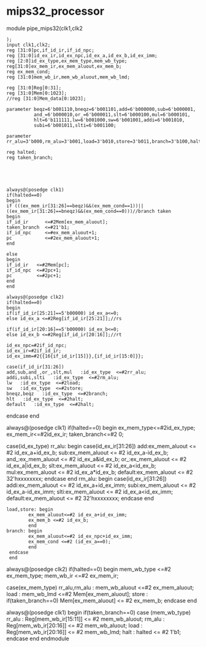 # mips32_processor
module pipe_mips32(clk1,clk2

    );
    input clk1,clk2;
    reg [31:0]pc,if_id_ir,if_id_npc;
    reg [31:0]id_ex_ir,id_ex_npc,id_ex_a,id_ex_b,id_ex_imm;
    reg [2:0]id_ex_type,ex_mem_type,mem_wb_type;
    reg[31:0]ex_mem_ir,ex_mem_aluout,ex_mem_b;
    reg ex_mem_cond;
    reg [31:0]mem_wb_ir,mem_wb_aluout,mem_wb_lmd;
    
    reg [31:0]Reg[0:31];
    reg [31:0]Mem[0:1023];
    //reg [31:0]Mem_data[0:1023];
    
    parameter beqz=6'b001110,bneqz=6'b001101,add=6'b000000,sub=6'b000001,
              and_=6'b000010,or_=6'b000011,slt=6'b000100,mul=6'b000101,
              hlt=6'b111111,lw=6'b001000,sw=6'b001001,addi=6'b001010,
              subi=6'b001011,slti=6'b001100; 
    
    parameter rr_alu=3'b000,rm_alu=3'b001,load=3'b010,store=3'b011,branch=3'b100,halt=3'b101;
    
    reg halted;
    reg taken_branch;
    
    
    
    
    
    always@(posedge clk1)
    if(halted==0)
    begin
    if (((ex_mem_ir[31:26]==beqz)&&(ex_mem_cond==1))||((ex_mem_ir[31:26]==bneqz)&&(ex_mem_cond==0)))//branch taken
    begin
    if_id_ir      <=#2Mem[ex_mem_aluout];
    taken_branch  <=#21'b1;
    if_id_npc     <=#ex_mem_aluout+1;
    pc            <=#2ex_mem_aluout+1;
    end
    
    else
    begin
    if_id_ir   <=#2Mem[pc];
    if_id_npc  <=#2pc+1;
    pc         <=#2pc+1;
    end
    end
    
    always@(posedge clk2)
    if(halted==0)
    begin
    if(if_id_ir[25:21]==5'b00000) id_ex_a<=0;
    else id_ex_a <=#2Reg[if_id_ir[25:21]];//rs
    
    if(if_id_ir[20:16]==5'b00000) id_ex_b<=0;
    else id_ex_b <=#2Reg[if_id_ir[20:16]];//rt
    
    id_ex_npc=#2if_id_npc;
    id_ex_ir=#2if_id_ir;
    id_ex_imm=#2{{16{if_id_ir[15]}},{if_id_ir[15:0]}};
    
    case(if_id_ir[31:26])
    add,sub,and_,or_,slt,mul   :id_ex_type  <=#2rr_alu;
    addi,subi,slti   :id_ex_type  <=#2rm_alu;
    lw   :id_ex_type  <=#2load;
    sw   :id_ex_type  <=#2store;
    bneqz,beqz   :id_ex_type  <=#2branch;
    hlt   :id_ex_type  <=#2halt;
    default   :id_ex_type  <=#2halt;    
   endcase
   end
   
   always@(posedge clk1)
   if(halted==0)
   begin
   ex_mem_type<=#2id_ex_type;
   ex_mem_ir<=#2id_ex_ir;
   taken_branch<=#2 0;
   
   case(id_ex_type)
   rr_alu: begin
    case(id_ex_ir[31:26])
    add:ex_mem_aluout <= #2 id_ex_a+id_ex_b;
    sub:ex_mem_aluout <= #2 id_ex_a-id_ex_b;
    and_:ex_mem_aluout <= #2 id_ex_a&id_ex_b;
    or_:ex_mem_aluout <= #2 id_ex_a|id_ex_b;
    slt:ex_mem_aluout <= #2 id_ex_a<id_ex_b;
    mul:ex_mem_aluout <= #2 id_ex_a*id_ex_b;
    default:ex_mem_aluout <= #2 32'hxxxxxxxx;
    endcase
    end
    rm_alu: begin
             case(id_ex_ir[31:26])
             addi:ex_mem_aluout <= #2 id_ex_a+id_ex_imm;
             subi:ex_mem_aluout <= #2 id_ex_a-id_ex_imm;
             slti:ex_mem_aluout <= #2 id_ex_a<id_ex_imm;
             default:ex_mem_aluout <= #2 32'hxxxxxxxx;
             endcase
             end
             
    load,store: begin
            ex_mem_aluout<=#2 id_ex_a+id_ex_imm;
            ex_mem_b <=#2 id_ex_b;
            end
    branch: begin
            ex_mem_aluout<=#2 id_ex_npc+id_ex_imm;
            ex_mem_cond <=#2 (id_ex_a==0);
            end        
     endcase
     end



always@(posedge clk2)
if(halted==0)
begin
mem_wb_type <=#2 ex_mem_type;
mem_wb_ir <=#2 ex_mem_ir;

case(ex_mem_type)
rr_alu,rm_alu : mem_wb_aluout <=#2 ex_mem_aluout;
load : mem_wb_lmd <=#2 Mem[ex_mem_aluout];
store : if(taken_branch==0) Mem[ex_mem_aluout] <= #2 ex_mem_b;
endcase
end

always@(posedge clk1)
begin
if(taken_branch==0)
case (mem_wb_type)
rr_alu : Reg[mem_wb_ir[15:11]] <= #2 mem_wb_aluout;
rm_alu : Reg[mem_wb_ir[20:16]] <= #2 mem_wb_aluout;
load : Reg[mem_wb_ir[20:16]]    <= #2 mem_wb_lmd;
halt : halted <= #2 1'b1;
endcase
end
endmodule
